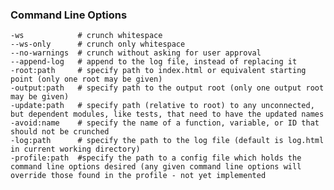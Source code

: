 ### Command Line Options
    -ws            # crunch whitespace
    --ws-only      # crunch only whitespace
    --no-warnings  # crunch without asking for user approval
    --append-log   # append to the log file, instead of replacing it
    -root:path     # specify path to index.html or equivalent starting point (only one root may be given)
    -output:path   # specify path to the output root (only one output root may be given)
    -update:path   # specify path (relative to root) to any unconnected, but dependent modules, like tests, that need to have the updated names
    -avoid:name    # specify the name of a function, variable, or ID that should not be crunched
    -log:path      # specify the path to the log file (default is log.html in current working directory)
    -profile:path  #specify the path to a config file which holds the command line options desired (any given command line options will override those found in the profile - not yet implemented
